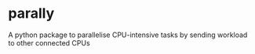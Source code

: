 # parally
A python package to parallelise CPU-intensive tasks by sending workload to other connected CPUs
